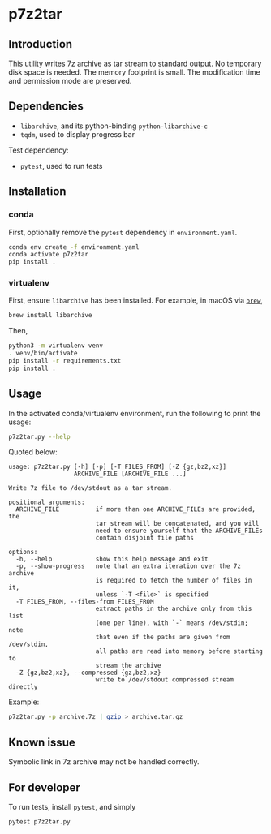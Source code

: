 # p7z2tar

## Introduction

This utility writes 7z archive as tar stream to standard output.
No temporary disk space is needed.
The memory footprint is small.
The modification time and permission mode are preserved.

## Dependencies

- `libarchive`, and its python-binding `python-libarchive-c`
- `tqdm`, used to display progress bar

Test dependency:

- `pytest`, used to run tests

## Installation

### conda

First, optionally remove the `pytest` dependency in `environment.yaml`.

```bash
conda env create -f environment.yaml
conda activate p7z2tar
pip install .
```

### virtualenv

First, ensure `libarchive` has been installed.
For example, in macOS via [`brew`](https://brew.sh),

```bash
brew install libarchive
```

Then,

```bash
python3 -m virtualenv venv
. venv/bin/activate
pip install -r requirements.txt
pip install .
```

## Usage

In the activated conda/virtualenv environment, run the following to print the usage:

```bash
p7z2tar.py --help
```

Quoted below:

```
usage: p7z2tar.py [-h] [-p] [-T FILES_FROM] [-Z {gz,bz2,xz}]
                  ARCHIVE_FILE [ARCHIVE_FILE ...]

Write 7z file to /dev/stdout as a tar stream.

positional arguments:
  ARCHIVE_FILE          if more than one ARCHIVE_FILEs are provided, the
                        tar stream will be concatenated, and you will
                        need to ensure yourself that the ARCHIVE_FILEs
                        contain disjoint file paths

options:
  -h, --help            show this help message and exit
  -p, --show-progress   note that an extra iteration over the 7z archive
                        is required to fetch the number of files in it,
                        unless `-T <file>` is specified
  -T FILES_FROM, --files-from FILES_FROM
                        extract paths in the archive only from this list
                        (one per line), with `-` means /dev/stdin; note
                        that even if the paths are given from /dev/stdin,
                        all paths are read into memory before starting to
                        stream the archive
  -Z {gz,bz2,xz}, --compressed {gz,bz2,xz}
                        write to /dev/stdout compressed stream directly

```

Example:

```bash
p7z2tar.py -p archive.7z | gzip > archive.tar.gz
```

## Known issue

Symbolic link in 7z archive may not be handled correctly.

## For developer

To run tests, install `pytest`, and simply

```bash
pytest p7z2tar.py
```
